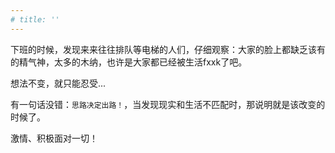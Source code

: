 ```yaml
---
# title: ''
---
```

 
下班的时候，发现来来往往排队等电梯的人们，仔细观察：大家的脸上都缺乏该有的精气神，太多的木纳，也许是大家都已经被生活fxxk了吧。

想法不变，就只能忍受...

有一句话没错：`思路决定出路！`，当发现现实和生活不匹配时，那说明就是该改变的时候了。

激情、积极面对一切！